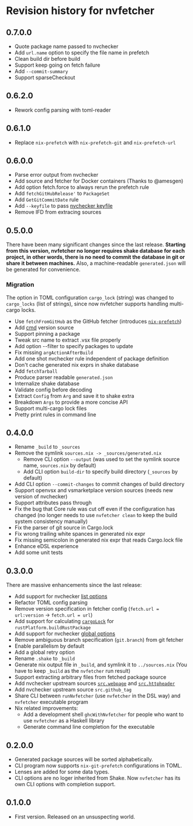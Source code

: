 # Revision history for nvfetcher

## 0.7.0.0

* Quote package name passed to nvchecker
* Add `url.name` option to specify the file name in prefetch
* Clean build dir before build
* Support keep going on fetch failure
* Add `--commit-summary`
* Support sparseCheckout

## 0.6.2.0

* Rework config parsing with toml-reader

## 0.6.1.0

* Replace `nix-prefetch` with `nix-prefetch-git` and `nix-prefetch-url`

## 0.6.0.0

* Parse error output from nvchecker
* Add source and fetcher for Docker containers (Thanks to @amesgen)
* Add option fetch.force to always rerun the prefetch rule
* Add `fetchGitHubRelease'` to `PackageSet` 
* Add `GetGitCommitDate` rule
* Add `--keyfile` to pass [nvchecker keyfile](https://nvchecker.readthedocs.io/en/latest/usage.html#configuration-table)
* Remove IFD from extracing sources

## 0.5.0.0

There have been many significant changes since the last release.
**Starting from this version, nvfetcher no longer requires shake database for each project,
in other words, there is no need to commit the database in git or share it between machines.**
Also, a machine-readable `generated.json` will be generated for convenience.

### Migration

The option in TOML configuration `cargo_lock` (string) was changed to `cargo_locks` (list of strings), since now nvfetcher supports handling multi-cargo locks.

* Use `fetchFromGitHub` as the GitHub fetcher (introduces [`nix-prefetch`](https://github.com/msteen/nix-prefetch))
* Add [cmd](https://nvchecker.readthedocs.io/en/latest/usage.html#find-with-a-command) version source
* Support pinning a package
* Tweak src name to extract .vsx file properly
* Add option --filter to specify packages to update
* Fix missing `argActionAfterBuild`
* Add one shot nvchecker rule independent of package definition
* Don't cache generated nix exprs in shake database
* Add `fetchTarball`
* Produce parser readable `generated.json`
* Internalize shake database
* Validate config before decoding
* Extract `Config` from `Arg` and save it to shake extra
* Breakdown `Args` to provide a more concise API
* Support multi-cargo lock files
* Pretty print rules in command line

## 0.4.0.0

* Rename `_build` to `_sources`
* Remove the symlink `sources.nix -> _sources/generated.nix`
  * Remove CLI option `--output` (was used to set the symlink source name, `sources.nix` by default)
  * Add CLI option `build-dir` to specify build directory (`_sources` by default)
* Add CLI option `--commit-changes` to commit changes of build directory
* Support openvsx and vsmarketplace version sources (needs new version of nvchecker)
* Support attributes pass through
* Fix the bug that Core rule was cut off even if the configuration has changed
(no longer needs to use `nvfetcher clean` to keep the build system consistency manually)
* Fix the parser of git source in Cargo.lock
* Fix wrong trailing white spances in generated nix expr
* Fix missing semicolon in generated nix expr that reads Cargo.lock file
* Enhance eDSL experience
* Add some unit tests

## 0.3.0.0

There are massive enhancements since the last release:

* Add support for nvchecker [list options](https://nvchecker.readthedocs.io/en/latest/usage.html#list-options)
* Refactor TOML config parsing
* Remove version specification in fetcher config (`fetch.url = url:version` -> `fetch.url = url`)
* Add support for calculating [`cargoLock`](https://github.com/NixOS/nixpkgs/blob/master/doc/languages-frameworks/rust.section.md#importing-a-cargolock-file) for `rustPlatform.buildRustPackage`
* Add support for nvchecker [global options](https://nvchecker.readthedocs.io/en/latest/usage.html#global-options)
* Remove ambiguous branch specification (`git.branch`) from git fetcher
* Enable parallelism by default
* Add a global retry option
* Rename `.shake` to `_build`
* Generate nix output file in `_build`, and symlink it to `../sources.nix` (You have to keep `_build` as the `nvfetcher` run result)
* Support extracting arbitrary files from fetched package source
* Add nvchecker upstream sources [`src.webpage`](https://nvchecker.readthedocs.io/en/latest/usage.html#search-in-a-webpage) and [`src.httpheader`](https://nvchecker.readthedocs.io/en/latest/usage.html#search-in-an-http-header)
* Add nvchecker upstream source `src.github_tag`
* Share CLI between `runNvfetcher` (use `nvfetcher` in the DSL way) and `nvfetcher` executable program 
* Nix related improvements:
  * Add a development shell `ghcWithNvfetcher` for people who want to use `nvfetcher` as a Haskell library
  * Generate command line completion for the executable
   

## 0.2.0.0

* Generated package sources will be sorted alphabetically.
* CLI program now supports `nix-git-prefetch` configurations in TOML.
* Lenses are added for some data types.
* CLI options are no loger inherited from Shake. Now `nvfetcher` has its own CLI options with completion support.

## 0.1.0.0

* First version. Released on an unsuspecting world.
